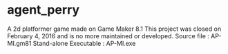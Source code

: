 # agent_perry
A 2d platformer game made on Game Maker 8.1
This project was closed on ‎February ‎4, ‎2016 and is no more maintained or developed.
Source file : AP-MI.gm81
Stand-alone Executable : AP-MI.exe
